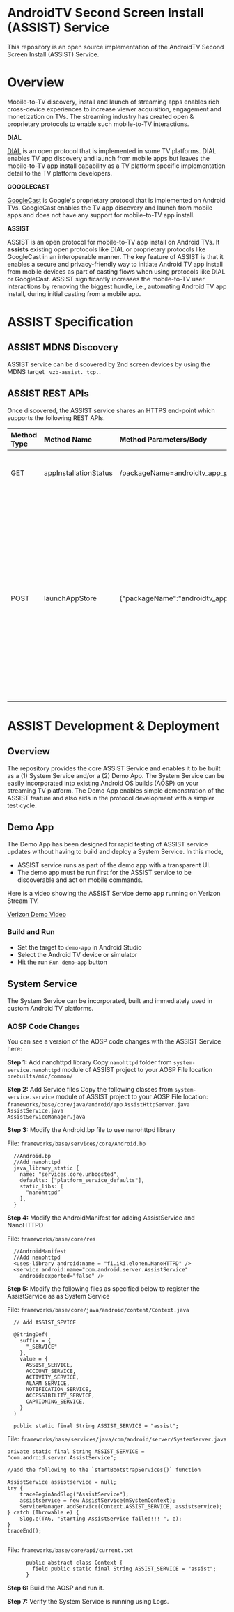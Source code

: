 # AndroidTV Second Screen Install (ASSIST) Service

This repository is an open source implementation of the AndroidTV Second Screen Install (ASSIST) Service.

# Overview

Mobile-to-TV discovery, install and launch of streaming apps enables rich cross-device experiences to increase viewer acquisition, engagement and monetization on TVs. The streaming industry has created open & proprietary protocols to enable such mobile-to-TV interactions.  

**DIAL**

[DIAL](https://docs.google.com/viewer?a=v&pid=sites&srcid=ZGlhbC1tdWx0aXNjcmVlbi5vcmd8ZGlhbHxneDoyNzlmNzY3YWJlMmY1MjZl) is an open protocol that is implemented in some TV platforms. DIAL enables TV app discovery and launch from mobile apps but leaves the mobile-to-TV app install capability as a TV platform specific implementation detail to the TV platform developers.

**GOOGLECAST**

[GoogleCast](https://www.google.com/intl/en_us/chromecast/built-in/) is Google's proprietary protocol that is implemented on Android TVs. GoogleCast enables the TV app discovery and launch from mobile apps and does not have any support for mobile-to-TV app install.

**ASSIST**

ASSIST is an open protocol for mobile-to-TV app install on Android TVs. It **assists** existing open protocols like DIAL or proprietary protocols like GoogleCast in an interoperable manner. The key feature of ASSIST is that it enables a secure and privacy-friendly way to initiate Android TV app install from mobile devices as part of casting flows when using protocols like DIAL or GoogleCast. ASSIST significantly increases the mobile-to-TV user interactions by removing the biggest hurdle, i.e., automating Android TV app install, during initial casting from a mobile app.

# ASSIST Specification

## ASSIST MDNS Discovery

ASSIST service can be discovered by 2nd screen devices by using the MDNS target `_vzb-assist._tcp.`.

## ASSIST REST APIs

Once discovered, the ASSIST service shares an HTTPS end-point which supports the following REST APIs.

| Method Type | Method Name | Method Parameters/Body                       | Response Code | Response Body | Notes|
| :---        | :---   |:---------------------------------------------| :---   | :---   | :--- |
| GET   | appInstallationStatus | /packageName=androidtv_app_package_name      | 200 OK        | ```{state: "App Installed"}``` or ```{state: "App Not Installed"}``` | Success scenario. |
|       |                       |                                              | 404 Not Found | N/A | Path not found or missing packageName parameter in the URL. |
|       | |                                              | 500 Internal Service Error | N/A | Server execution error. |
| POST  | launchAppStore        | {"packageName":"androidtv_app_package_name"} | 200 OK | | Success scenario. |
|       |         |                                              | 404 Not Found | N/A | Path not found or missing packageName parameter in the body |
|       | |                                              | 500 Internal Service Error | N/A | Server execution error. |

<method type> <method name> <response code> <response body>

# ASSIST Development & Deployment

## Overview

The repository provides the core ASSIST Service and enables it to be built as a (1) System Service and/or a (2) Demo App. The System Service can be easily incorporated into existing Android OS builds (AOSP) on your streaming TV platform. The Demo App enables simple demonstration of the ASSIST feature and also aids in the protocol development with a simpler test cycle.

## Demo App

The Demo App has been designed for rapid testing of ASSIST service updates without having to build and deploy a System Service. In this mode, 

* ASSIST service runs as part of the demo app with a transparent UI. 
* The demo app must be run first for the ASSIST service to be discoverable and act on mobile commands.

Here is a video showing the ASSIST Service demo app running on Verizon Stream TV.

[Verizon Demo Video](https://vimeo.com/824170547/1615c77e31)

### Build and Run

* Set the target to `demo-app` in Android Studio
* Select the Android TV device or simulator
* Hit the run `Run demo-app` button

## System Service

The System Service can be incorporated, built and immediately used in custom Android TV platforms.

### AOSP Code Changes

You can see a version of the AOSP code changes with the ASSIST Service here: <TODO-XYZ-with-assist>

**Step 1:** Add nanohttpd library 
  Copy `nanohttpd` folder from `system-service.nanohttpd` module of ASSIST project to your AOSP File location `prebuilts/mic/common/`

**Step 2:** Add Service files 
  Copy the following classes from `system-service.service` module of ASSIST project to your AOSP File location:  `frameworks/base/core/java/android/app`
  `AssistHttpServer.java`  
  `AssistService.java`  
  `AssistServiceManager.java`  

**Step 3:** Modify the Android.bp file to use nanohttpd library
  
File: `frameworks/base/services/core/Android.bp` 
```
  //Android.bp 
  //Add nanohttpd 
  java_library_static {
    name: "services.core.unboosted",
    defaults: ["platform_service_defaults"],
    static_libs: [   
      “nanohttpd”
    ],
  }

  ```

**Step 4:** Modify the AndroidManifest for adding AssistService and NanoHTTPD 
  
File: `frameworks/base/core/res` 
```
  //AndroidManifest 
  //Add nanohttpd 
  <uses-library android:name = "fi.iki.elonen.NanoHTTPD" />
  <service android:name="com.android.server.AssistService"
    android:exported="false" />

  ```

**Step 5:** Modify the following files as specified below to register the AssistService as as System Service  
  
File: `frameworks/base/core/java/android/content/Context.java` 
```
  // Add ASSIST_SEVICE
  
  @StringDef(
    suffix = {
      "_SERVICE"
    }, 
    value = {
      ASSIST_SERVICE,
      ACCOUNT_SERVICE,
      ACTIVITY_SERVICE,
      ALARM_SERVICE,
      NOTIFICATION_SERVICE,
      ACCESSIBILITY_SERVICE,
      CAPTIONING_SERVICE,
    }
  )
  
  public static final String ASSIST_SERVICE = "assist"; 

  ```
  
File: `frameworks/base/services/java/com/android/server/SystemServer.java`
  ```
  private static final String ASSIST_SERVICE = "com.android.server.AssistService";

  //add the following to the `startBootstrapServices()` function
  
  AssistService assistservice = null;
  try {
      traceBeginAndSlog("AssistService");
      assistservice = new AssistService(mSystemContext);
      ServiceManager.addService(Context.ASSIST_SERVICE, assistservice);
  } catch (Throwable e) {
      Slog.e(TAG, "Starting AssistService failed!!! ", e);
  }
  traceEnd();
        
  ```

File: `frameworks/base/core/api/current.txt`
  ```
        public abstract class Context {
          field public static final String ASSIST_SERVICE = "assist";
        }
  ```

**Step 6:** Build the AOSP and run it.

**Step 7:** Verify the System Service is running using Logs.



